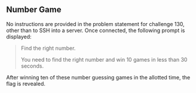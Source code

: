 Number Game
-----------

No instructions are provided in the problem statement for challenge 130, other
than to SSH into a server. Once connected, the following prompt is displayed:

> Find the right number.
>
> You need to find the right number and win 10 games in less than 30 seconds.

After winning ten of these number guessing games in the allotted time, the flag
is revealed.
